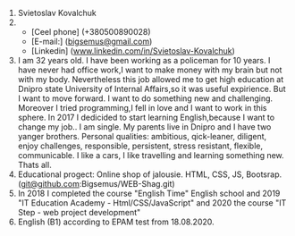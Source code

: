 1. Svietoslav Kovalchuk 
2. * [Ceel phone] (+380500890028) 
   * [E-mail:] (bigsemus@gmail.com)
   * [Linkedin] (www.linkedin.com/in/Svietoslav-Kovalchuk)
3. I am 32 years old. I have been working as a policeman for 10 years.  I have never had office work,I want to make money with my brain but not with my body. Nevertheless this job allowed me to get high education at Dnipro state University of Internal Affairs,so it was useful expirience. But I want to move forward. I want to do something new and challenging. Moreover I tried programming,I fell in love and I want to work in this sphere. In 2017 I dedicided to start learning English,because I want to change my job.. I am single. My parents live in Dnipro and I have two yanger brothers. Personal qualities: ambitious, qick-leaner, diligent, enjoy challenges, responsible, persistent, stress resistant, flexible, communicable. I like a cars, I like travelling and learning something new. Thats all.
4. Educational progect: Online shop of jalousie. HTML, CSS, JS, Bootsrap. (git@github.com:Bigsemus/WEB-Shag.git)
5.  In 2018 I completed the course "English Time" English school and 2019  "IT Education Academy - Html/CSS/JavaScript" and 2020 the course "IT Step - web project development"
6. English (B1) according to EPAM test from 18.08.2020.  
